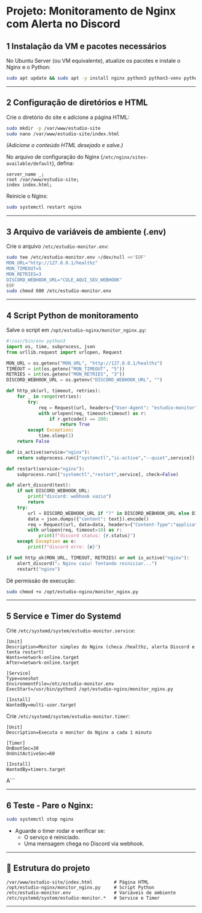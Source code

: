 # Projeto: Monitoramento de Nginx com Alerta no Discord

## 1 Instalação da VM e pacotes necessários
No Ubuntu Server (ou VM equivalente), atualize os pacotes e instale o Nginx e o Python:

```bash
sudo apt update && sudo apt -y install nginx python3 python3-venv python3-pip curl
```

---

## 2  Configuração de diretórios e HTML
Crie o diretório do site e adicione a página HTML:

```bash
sudo mkdir -p /var/www/estudio-site
sudo nano /var/www/estudio-site/index.html
```
*(Adicione o conteúdo HTML desejado e salve.)*

No arquivo de configuração do Nginx (`/etc/nginx/sites-available/default`), defina:
```
server_name _;
root /var/www/estudio-site;
index index.html;
```

Reinicie o Nginx:
```bash
sudo systemctl restart nginx
```

---

## 3 Arquivo de variáveis de ambiente (.env)
Crie o arquivo `/etc/estudio-monitor.env`:

```bash
sudo tee /etc/estudio-monitor.env >/dev/null <<'EOF'
MON_URL="http://127.0.0.1/healthz"
MON_TIMEOUT=5
MON_RETRIES=3
DISCORD_WEBHOOK_URL="COLE_AQUI_SEU_WEBHOOK"
EOF
sudo chmod 600 /etc/estudio-monitor.env
```

---

## 4 Script Python de monitoramento
Salve o script em `/opt/estudio-nginx/monitor_nginx.py`:

```python
#!/usr/bin/env python3
import os, time, subprocess, json
from urllib.request import urlopen, Request

MON_URL = os.getenv("MON_URL", "http://127.0.0.1/healthz")
TIMEOUT = int(os.getenv("MON_TIMEOUT", "5"))
RETRIES = int(os.getenv("MON_RETRIES", "3"))
DISCORD_WEBHOOK_URL = os.getenv("DISCORD_WEBHOOK_URL", "")

def http_ok(url, timeout, retries):
    for _ in range(retries):
        try:
            req = Request(url, headers={"User-Agent": "estudio-monitor"})
            with urlopen(req, timeout=timeout) as r:
                if r.getcode() == 200:
                    return True
        except Exception:
            time.sleep(1)
    return False

def is_active(service="nginx"):
    return subprocess.run(["systemctl","is-active","--quiet",service]).returncode == 0

def restart(service="nginx"):
    subprocess.run(["systemctl","restart",service], check=False)

def alert_discord(text):
    if not DISCORD_WEBHOOK_URL:
        print("discord: webhook vazio")
        return
    try:
        url = DISCORD_WEBHOOK_URL if "?" in DISCORD_WEBHOOK_URL else DISCORD_WEBHOOK_URL + "?wait=true"
        data = json.dumps({"content": text}).encode()
        req = Request(url, data=data, headers={"Content-Type":"application/json"})
        with urlopen(req, timeout=10) as r:
            print(f"discord status: {r.status}")
    except Exception as e:
        print(f"discord erro: {e}")

if not http_ok(MON_URL, TIMEOUT, RETRIES) or not is_active("nginx"):
    alert_discord("⚠️ Nginx caiu! Tentando reiniciar...")
    restart("nginx")
```

Dê permissão de execução:
```bash
sudo chmod +x /opt/estudio-nginx/monitor_nginx.py
```

---

## 5 Service e Timer do Systemd
Crie `/etc/systemd/system/estudio-monitor.service`:
```
[Unit]
Description=Monitor simples do Nginx (checa /healthz, alerta Discord e tenta restart)
Wants=network-online.target
After=network-online.target

[Service]
Type=oneshot
EnvironmentFile=/etc/estudio-monitor.env
ExecStart=/usr/bin/python3 /opt/estudio-nginx/monitor_nginx.py

[Install]
WantedBy=multi-user.target
```

Crie `/etc/systemd/system/estudio-monitor.timer`:
```
[Unit]
Description=Executa o monitor do Nginx a cada 1 minuto

[Timer]
OnBootSec=30
OnUnitActiveSec=60

[Install]
WantedBy=timers.target
```

A```

---

## 6 Teste - Pare o Nginx:
```bash
sudo systemctl stop nginx
```
- Aguarde o timer rodar e verificar se:
  - O serviço é reiniciado.
  - Uma mensagem chega no Discord via webhook.

---

## 📂 Estrutura do projeto
```
/var/www/estudio-site/index.html        # Página HTML
/opt/estudio-nginx/monitor_nginx.py     # Script Python
/etc/estudio-monitor.env                # Variáveis de ambiente
/etc/systemd/system/estudio-monitor.*   # Service e Timer
```

---

